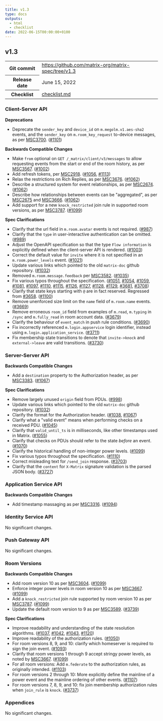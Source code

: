 ```yaml
---
title: v1.3
type: docs
outputs:
  - html
  - checklist
date: 2022-06-15T00:00:00+0100
---
```

<!--
This is a header file for the generated changelog.

Variables:
    v1.3  = Replaced by the version number (eg: v1.2)
    June 15, 2022     = Replaced by the date (eg: April 01, 2021)
-->

## v1.3

<table class="release-info">
<tr><th>Git commit</th><td><a href="https://github.com/matrix-org/matrix-spec/tree/v1.3">https://github.com/matrix-org/matrix-spec/tree/v1.3</a></td>
<tr><th>Release date</th><td>June 15, 2022</td>
<tr><th>Checklist</th><td><a href="/changelog/v1.3/checklist.md">checklist.md</a></td>
</table>

<!-- Intentionally blank line to ensure headers work in the concatenated changelog -->
### Client-Server API


<strong>Deprecations</strong>


- Deprecate the `sender_key` and `device_id` on `m.megolm.v1.aes-sha2` events, and the `sender_key` on `m.room_key_request` to-device messages, as per [MSC3700](https://github.com/matrix-org/matrix-spec-proposals/pull/3700). ([#1101](https://github.com/matrix-org/matrix-spec/issues/1101))


<strong>Backwards Compatible Changes</strong>


- Make `from` optional on `GET /_matrix/client/v3/messages` to allow requesting events from the start or end of the room history, as per [MSC3567](https://github.com/matrix-org/matrix-spec-proposals/pull/3567). ([#1002](https://github.com/matrix-org/matrix-spec/issues/1002))
- Add refresh tokens, per [MSC2918](https://github.com/matrix-org/matrix-spec-proposals/pull/2918). ([#1056](https://github.com/matrix-org/matrix-spec/issues/1056), [#1113](https://github.com/matrix-org/matrix-spec/issues/1113))
- Relax the restrictions on Rich Replies, as per [MSC3676](https://github.com/matrix-org/matrix-spec-proposals/pull/3676). ([#1062](https://github.com/matrix-org/matrix-spec/issues/1062))
- Describe a structured system for event relationships, as per [MSC2674](https://github.com/matrix-org/matrix-spec-proposals/pull/2674). ([#1062](https://github.com/matrix-org/matrix-spec/issues/1062))
- Describe how relationships between events can be "aggregated", as per [MSC2675](https://github.com/matrix-org/matrix-spec-proposals/pull/2675) and [MSC3666](https://github.com/matrix-org/matrix-spec-proposals/pull/3666). ([#1062](https://github.com/matrix-org/matrix-spec/issues/1062))
- Add support for a new `knock_restricted` join rule in supported room versions, as per [MSC3787](https://github.com/matrix-org/matrix-spec-proposals/pull/3787). ([#1099](https://github.com/matrix-org/matrix-spec/issues/1099))


<strong>Spec Clarifications</strong>


- Clarify that the url field in `m.room.avatar` events is not required. ([#987](https://github.com/matrix-org/matrix-spec/issues/987))
- Clarify that the `type` in user-interactive authentication can be omitted. ([#989](https://github.com/matrix-org/matrix-spec/issues/989))
- Adjust the OpenAPI specification so that the type `Flow information` is explicitly defined when the client-server API is rendered. ([#1003](https://github.com/matrix-org/matrix-spec/issues/1003))
- Correct the default value for `invite` where it is not specified in an `m.room.power_levels` event. ([#1021](https://github.com/matrix-org/matrix-spec/issues/1021))
- Update various links which pointed to the old `matrix-doc` github repository. ([#1032](https://github.com/matrix-org/matrix-spec/issues/1032))
- Removed `m.room.message.feedback` per [MSC3582](https://github.com/matrix-org/matrix-spec-proposals/pull/3582). ([#1035](https://github.com/matrix-org/matrix-spec/issues/1035))
- Fix various typos throughout the specification. ([#1051](https://github.com/matrix-org/matrix-spec/issues/1051), [#1054](https://github.com/matrix-org/matrix-spec/issues/1054), [#1059](https://github.com/matrix-org/matrix-spec/issues/1059), [#1081](https://github.com/matrix-org/matrix-spec/issues/1081), [#1097](https://github.com/matrix-org/matrix-spec/issues/1097), [#1110](https://github.com/matrix-org/matrix-spec/issues/1110), [#1115](https://github.com/matrix-org/matrix-spec/issues/1115), [#1126](https://github.com/matrix-org/matrix-spec/issues/1126), [#1127](https://github.com/matrix-org/matrix-spec/issues/1127), [#1128](https://github.com/matrix-org/matrix-spec/issues/1128), [#1129](https://github.com/matrix-org/matrix-spec/issues/1129), [#3681](https://github.com/matrix-org/matrix-spec-proposals/issues/3681), [#3708](https://github.com/matrix-org/matrix-spec-proposals/issues/3708))
- Clarify that state keys starting with `@` are in fact reserved. Regressed from [#3658](https://github.com/matrix-org/matrix-spec-proposals/pull/3658). ([#1100](https://github.com/matrix-org/matrix-spec/issues/1100))
- Remove unenforced size limit on the `name` field of `m.room.name` events. ([#3669](https://github.com/matrix-org/matrix-spec-proposals/issues/3669))
- Remove erroneous `room_id` field from examples of `m.read`, `m.typing` in `/sync` and `m.fully_read` in room account data. ([#3679](https://github.com/matrix-org/matrix-spec-proposals/issues/3679))
- Clarify the behaviour of `event_match` in push rule conditions. ([#3690](https://github.com/matrix-org/matrix-spec-proposals/issues/3690))
- Fix incorrectly referenced `m.login.appservice` login identifier, instead using `m.login.application_service`. ([#3711](https://github.com/matrix-org/matrix-spec-proposals/issues/3711))
- Fix membership state transitions to denote that `invite->knock` and `external->leave` are valid transitions. ([#3730](https://github.com/matrix-org/matrix-spec-proposals/issues/3730))


### Server-Server API


<strong>Backwards Compatible Changes</strong>


- Add a `destination` property to the Authorization header, as per [MSC3383](https://github.com/matrix-org/matrix-spec-proposals/pull/3383). ([#1067](https://github.com/matrix-org/matrix-spec/issues/1067))


<strong>Spec Clarifications</strong>


- Remove largely unused `origin` field from PDUs. ([#998](https://github.com/matrix-org/matrix-spec/issues/998))
- Update various links which pointed to the old `matrix-doc` github repository. ([#1032](https://github.com/matrix-org/matrix-spec/issues/1032))
- Clarify the format for the Authorization header. ([#1038](https://github.com/matrix-org/matrix-spec/issues/1038), [#1067](https://github.com/matrix-org/matrix-spec/issues/1067))
- Clarify what a "valid event" means when performing checks on a received PDU. ([#1045](https://github.com/matrix-org/matrix-spec/issues/1045))
- Clarify that `valid_until_ts` is in milliseconds, like other timestamps used in Matrix. ([#1055](https://github.com/matrix-org/matrix-spec/issues/1055))
- Clarify that checks on PDUs should refer to the state *before* an event. ([#1070](https://github.com/matrix-org/matrix-spec/issues/1070))
- Clarify the historical handling of non-integer power levels. ([#1099](https://github.com/matrix-org/matrix-spec/issues/1099))
- Fix various typos throughout the specification. ([#1110](https://github.com/matrix-org/matrix-spec/issues/1110))
- Correct misleading text for `/send_join` response. ([#3703](https://github.com/matrix-org/matrix-spec-proposals/issues/3703))
- Clarify that the `content` for `X-Matrix` signature validation is the parsed JSON body. ([#3727](https://github.com/matrix-org/matrix-spec-proposals/issues/3727))


### Application Service API


<strong>Backwards Compatible Changes</strong>


- Add timestamp massaging as per [MSC3316](https://github.com/matrix-org/matrix-spec-proposals/pull/3316). ([#1094](https://github.com/matrix-org/matrix-spec/issues/1094))


### Identity Service API


No significant changes.


### Push Gateway API


No significant changes.


### Room Versions


<strong>Backwards Compatible Changes</strong>


- Add room version 10 as per [MSC3604](https://github.com/matrix-org/matrix-spec-proposals/pull/3604). ([#1099](https://github.com/matrix-org/matrix-spec/issues/1099))
- Enforce integer power levels in room version 10 as per [MSC3667](https://github.com/matrix-org/matrix-spec-proposals/pull/3667). ([#1099](https://github.com/matrix-org/matrix-spec/issues/1099))
- Add a `knock_restricted` join rule supported by room version 10 as per [MSC3787](https://github.com/matrix-org/matrix-spec-proposals/pull/3787). ([#1099](https://github.com/matrix-org/matrix-spec/issues/1099))
- Update the default room version to 9 as per [MSC3589](https://github.com/matrix-org/matrix-spec-proposals/pull/3589). ([#3739](https://github.com/matrix-org/matrix-spec-proposals/issues/3739))


<strong>Spec Clarifications</strong>


- Improve readability and understanding of the state resolution algorithms. ([#1037](https://github.com/matrix-org/matrix-spec/issues/1037), [#1042](https://github.com/matrix-org/matrix-spec/issues/1042), [#1043](https://github.com/matrix-org/matrix-spec/issues/1043), [#1120](https://github.com/matrix-org/matrix-spec/issues/1120))
- Improve readability of the authorization rules. ([#1050](https://github.com/matrix-org/matrix-spec/issues/1050))
- For room versions 8, 9, and 10: clarify which homeserver is required to sign the join event. ([#1093](https://github.com/matrix-org/matrix-spec/issues/1093))
- Clarify that room versions 1 through 9 accept stringy power levels, as noted by [MSC3667](https://github.com/matrix-org/matrix-spec-proposals/pull/3667). ([#1099](https://github.com/matrix-org/matrix-spec/issues/1099))
- For all room versions: Add `m.federate` to the authorization rules, as originally intended. ([#1103](https://github.com/matrix-org/matrix-spec/issues/1103))
- For room versions 2 through 10: More explicitly define the mainline of a power event and the mainline ordering of other events. ([#1107](https://github.com/matrix-org/matrix-spec/issues/1107))
- For room versions 7, 8, 9, and 10: fix join membership authorization rules when `join_rule` is `knock`. ([#3737](https://github.com/matrix-org/matrix-spec-proposals/issues/3737))


### Appendices


No significant changes.
